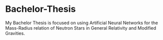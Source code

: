 # Bachelor-Thesis
My Bachelor Thesis is focused on using Artificial Neural Networks for the Mass-Radius relation of Neutron Stars in General Relativity and Modified Gravities.
